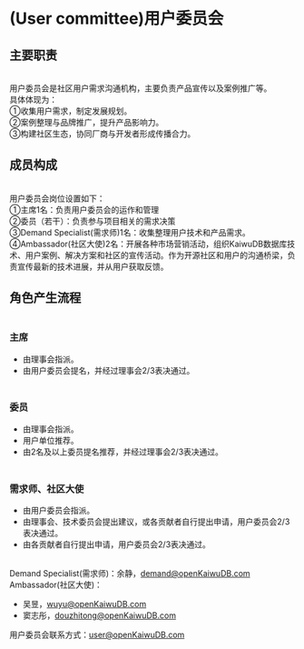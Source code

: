 # (User committee)用户委员会

## **主要职责**
<br>用户委员会是社区用户需求沟通机构，主要负责产品宣传以及案例推广等。
<br>具体体现为：
<br>①收集用户需求，制定发展规划。
<br>②案例整理与品牌推广，提升产品影响力。
<br>③构建社区生态，协同厂商与开发者形成传播合力。

## **成员构成**
<br>用户委员会岗位设置如下：
<br>①主席1名：负责用户委员会的运作和管理
<br>②委员（若干）：负责参与项目相关的需求决策
<br>③Demand Specialist(需求师)1名：收集整理用户技术和产品需求。
<br>④Ambassador(社区大使)2名：开展各种市场营销活动，组织KaiwuDB数据库技术、用户案例、解决方案和社区的宣传活动。作为开源社区和用户的沟通桥梁，负责宣传最新的技术进展，并从用户获取反馈。

## **角色产生流程**
### <br>主席

- 由理事会指派。
- 由用户委员会提名，并经过理事会2/3表决通过。

### <br>委员

- 由理事会指派。
- 用户单位推荐。
- 由2名及以上委员提名推荐，并经过理事会2/3表决通过。

### <br>需求师、社区大使

- 由用户委员会指派。
- 由理事会、技术委员会提出建议，或各贡献者自行提出申请，用户委员会2/3表决通过。
- 由各贡献者自行提出申请，用户委员会2/3表决通过。


<br>Demand Specialist(需求师)：余静，demand@openKaiwuDB.com
<br>Ambassador(社区大使)：

- 吴昱，wuyu@openKaiwuDB.com
- 窦志彤，douzhitong@openKaiwuDB.com


用户委员会联系方式：user@openKaiwuDB.com
